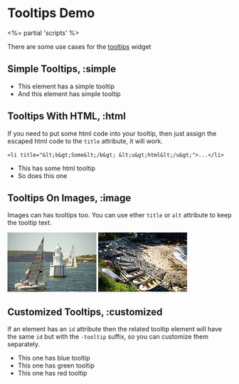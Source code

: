 # Tooltips Demo
<%= partial 'scripts' %>

There are some use cases for the [tooltips](/ui/tooltips) widget

## Simple Tooltips, :simple

<p>
  <ul class="tooltiped">
    <li title="Some tooltip" rel="tooltip">This element has a simple tooltip</li>
    <li title="Another tooltip" rel="tooltip">And this element has simple tooltip</li>
  </ul>
</p>

## Tooltips With HTML, :html

If you need to put some html code into your tooltip, then just assign the escaped html code
to the `title` attribute, it will work.

    <li title="&lt;b&gt;Some&lt;/b&gt; &lt;u&gt;html&lt;/u&gt;">...</li>
    
<p>
  <ul class="tooltiped">
    <li title="&lt;b&gt;Some&lt;/b&gt; &lt;u&gt;html&lt;/u&gt; code" rel="tooltip">This has some html tooltip</li>
    <li title="&lt;s&gt;Another&lt;/s&gt; &lt;i&gt;html&lt;/i&gt; code" rel="tooltip">So does this one</li>
  </ul>
</p>

## Tooltips On Images, :image

Images can has tooltips too. You can use ether `title` or `alt` attribute to keep the tooltip text.

<p>
  <img src="/images/test/1-thmb.jpg" rel="tooltip" title="Watson's Bay" />
  <img src="/images/test/2-thmb.jpg" rel="tooltip" alt="Some boats at Coogie" />
</p>

## Customized Tooltips, :customized

If an element has an `id` attribute then the related tooltip element will have the same `id`
but with the `-tooltip` suffix, so you can customize them separately.

<p>
  <ul class="tooltiped">
    <li title="Blue Tooltip" rel="tooltip" id="blue">This one has blue tooltip</li>
    <li title="Green Tooltip" rel="tooltip" id="green">This one has green tooltip</li>
    <li title="Red Tooltip" rel="tooltip" id="red">This one has red tooltip</li>
  </ul>
</p>
